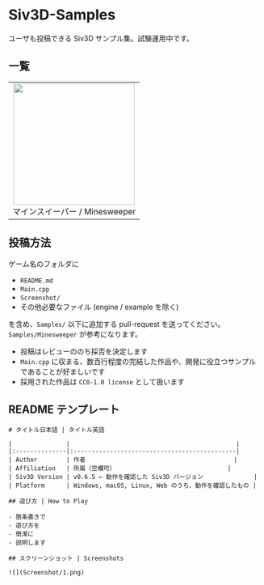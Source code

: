 # Siv3D-Samples
ユーザも投稿できる Siv3D サンプル集。試験運用中です。

## 一覧

|    |
|:--:|
|<a href="Samples/Minesweeper"><img src="https://raw.githubusercontent.com/Siv3D/Siv3D-Samples/main/Samples/Minesweeper/Screenshot/3.png" width="240px"></a><br>マインスイーパー / Minesweeper |

## 投稿方法

ゲーム名のフォルダに

- `README.md`
- `Main.cpp`
- `Screenshot/`
- その他必要なファイル (engine / example を除く)

を含め、`Samples/` 以下に追加する pull-request を送ってください。`Samples/Minesweeper` が参考になります。  

- 投稿はレビューののち採否を決定します
- `Main.cpp` に収まる、数百行程度の完結した作品や、開発に役立つサンプルであることが好ましいです 
- 採用された作品は `CC0-1.0 license` として扱います


## README テンプレート

```
# タイトル日本語 | タイトル英語

|               |                                              |
|:--------------|:---------------------------------------------|
| Author        | 作者                                         |
| Affiliation   | 所属（空欄可）                               |
| Siv3D Version | v0.6.5 ← 動作を確認した Siv3D バージョン              |
| Platform      | Windows, macOS, Linux, Web のうち、動作を確認したもの |

## 遊び方 | How to Play

- 箇条書きで
- 遊び方を
- 簡潔に
- 説明します

## スクリーンショット | Screenshots

![](Screenshot/1.png)
```
